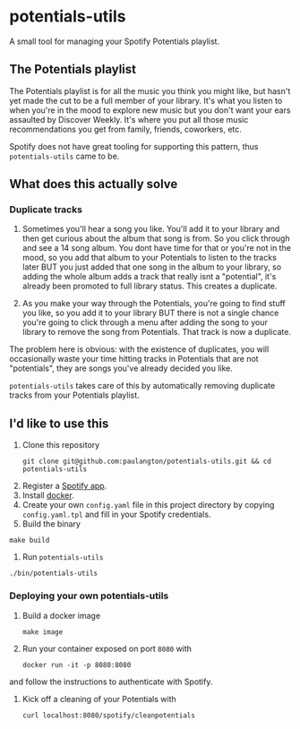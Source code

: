 # potentials-utils
A small tool for managing your Spotify Potentials playlist.

## The Potentials playlist

The Potentials playlist is for all the music you think you might like,
but hasn't yet made the cut to be a full member of your library. It's what you listen to when you're
in the mood to explore new music but you don't want your ears assaulted by Discover Weekly. It's
where you put all those music recommendations you get from family, friends, coworkers, etc.

Spotify does not have great tooling for supporting this pattern, thus `potentials-utils` came to be.

## What does this actually solve

### Duplicate tracks
1. Sometimes you'll hear a song you like. You'll add it to your library and then get curious about
   the album that song is from. So you click through and see a 14 song album. You dont have time for
   that or you're not in the mood, so you add that album to your Potentials to listen to the tracks
   later BUT you just added that one song in the album to your library, so adding the whole album
   adds a track that really isnt a "potential", it's already been promoted to full library status.
   This creates a duplicate.

1. As you make your way through the Potentials, you're going to find stuff you like, so you add it
   to your library BUT there is not a single chance you're going to click through a menu after
   adding the song to your library to remove the song from Potentials. That track is now a
   duplicate.

The problem here is obvious: with the existence of duplicates, you will occasionally waste your time hitting tracks in Potentials that are not "potentials", they are songs you've already decided you like.

`potentials-utils` takes care of this by automatically removing duplicate tracks from your
Potentials playlist.

## I'd like to use this
1. Clone this repository
    ```
    git clone git@github.com:paulangton/potentials-utils.git && cd potentials-utils
    ```
1. Register a [Spotify app](https://developer.spotify.com/dashboard/applications).
1. Install [docker](https://docs.docker.com/get-docker/). 
1. Create your own `config.yaml` file in this project directory by copying `config.yaml.tpl` and fill in your Spotify credentials.
1. Build the binary
```
make build
```
1. Run `potentials-utils` 
```
./bin/potentials-utils
```

### Deploying your own potentials-utils
1. Build a docker image
    ```
    make image
    ```
1. Run your container exposed on port `8080` with
    ```
    docker run -it -p 8080:8080
    ```
and follow the instructions to authenticate with Spotify.
1. Kick off a cleaning of your Potentials with 
    ```
    curl localhost:8080/spotify/cleanpotentials
    ```
